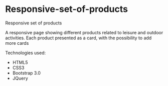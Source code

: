 # Responsive-set-of-products
Responsive set of products

<p>A responsive page showing different products related to leisure and outdoor activities. 
Each product presented as a card, with the possibility to add more cards</p>

<p>Technologies used:</p>

<ul>
<li>HTML5</li>
<li>CSS3</li>
<li>Bootstrap 3.0</li>
<li>JQuery</li>
</ul>
